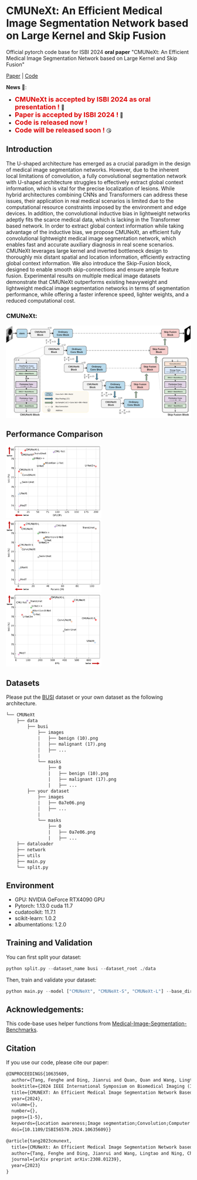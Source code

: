 # CMUNeXt: An Efficient Medical Image Segmentation Network based on Large Kernel and Skip Fusion

Official pytorch code base for ISBI 2024 **oral paper** "CMUNeXt: An Efficient Medical Image Segmentation Network based on Large Kernel and Skip Fusion"

[Paper](https://arxiv.org/pdf/2308.01239.pdf) | [Code](https://github.com/FengheTan9/CMUNeXt)

**News** 🥰:
- <font color="#dd0000" size="4">**CMUNeXt is accepted by ISBI 2024 as oral presentation !**</font> 🥰
- <font color="#dd0000" size="4">**Paper is accepted by ISBI 2024 !**</font> 🎉
- <font color="#dd0000" size="4">**Code is released now !**</font> 
- <font color="#dd0000" size="4">**Code will be released soon !**</font> 😘

## Introduction
The U-shaped architecture has emerged as a crucial paradigm in the design of medical image segmentation networks. However, due to the inherent local limitations of convolution, a fully convolutional segmentation network with U-shaped architecture struggles to effectively extract global context information, which is vital for the precise localization of lesions. While hybrid architectures combining CNNs and Transformers can address these issues, their application in real medical scenarios is limited due to the computational resource constraints imposed by the environment and edge devices. In addition, the convolutional inductive bias in lightweight networks adeptly fits the scarce medical data, which is lacking in the Transformer based network. In order to extract global context information while taking advantage of the inductive bias, we propose CMUNeXt, an efficient fully convolutional lightweight medical image segmentation network, which enables fast and accurate auxiliary diagnosis in real scene scenarios. CMUNeXt leverages large kernel and inverted bottleneck design to thoroughly mix distant spatial and location information, efficiently extracting global context information. We also introduce the Skip-Fusion block, designed to enable smooth skip-connections and ensure ample feature fusion. Experimental results on multiple medical image datasets demonstrate that CMUNeXt outperforms existing heavyweight and lightweight medical image segmentation networks in terms of segmentation performance, while offering a faster inference speed, lighter weights, and a reduced computational cost.

### CMUNeXt:

![framework](imgs/CMUNeXt.png)

## Performance Comparison

<img src="imgs/GFLOPs.png" width="260"> <img src="imgs/Params.png" width="260">  <img src="imgs/FPS.png" width="260">   

## Datasets

Please put the [BUSI](https://www.kaggle.com/aryashah2k/breast-ultrasound-images-dataset) dataset or your own dataset as the following architecture. 
```
└── CMUNeXt
    ├── data
        ├── busi
            ├── images
            |   ├── benign (10).png
            │   ├── malignant (17).png
            │   ├── ...
            |
            └── masks
                ├── 0
                |   ├── benign (10).png
                |   ├── malignant (17).png
                |   ├── ...
        ├── your dataset
            ├── images
            |   ├── 0a7e06.png
            │   ├── ...
            |
            └── masks
                ├── 0
                |   ├── 0a7e06.png
                |   ├── ...
    ├── dataloader
    ├── network
    ├── utils
    ├── main.py
    └── split.py
```
## Environment

- GPU: NVIDIA GeForce RTX4090 GPU
- Pytorch: 1.13.0 cuda 11.7
- cudatoolkit: 11.7.1
- scikit-learn: 1.0.2
- albumentations: 1.2.0

## Training and Validation

You can first split your dataset:

```python
python split.py --dataset_name busi --dataset_root ./data
```

Then, train and validate your dataset:

```python
python main.py --model ["CMUNeXt", "CMUNeXt-S", "CMUNeXt-L"] --base_dir ./data/busi --train_file_dir busi_train.txt --val_file_dir busi_val.txt
```

## Acknowledgements:

This code-base uses helper functions from [Medical-Image-Segmentation-Benchmarks](https://github.com/FengheTan9/Medical-Image-Segmentation-Benchmarks).

## Citation

If you use our code, please cite our paper:

```tex
@INPROCEEDINGS{10635609,
  author={Tang, Fenghe and Ding, Jianrui and Quan, Quan and Wang, Lingtao and Ning, Chunping and Zhou, S. Kevin},
  booktitle={2024 IEEE International Symposium on Biomedical Imaging (ISBI)}, 
  title={CMUNEXT: An Efficient Medical Image Segmentation Network Based on Large Kernel and Skip Fusion}, 
  year={2024},
  volume={},
  number={},
  pages={1-5},
  keywords={Location awareness;Image segmentation;Convolution;Computer architecture;Transformers;Computational efficiency;Data mining;Medical image segmentation;Lightweight network;Large Kernel;Skip-fusion},
  doi={10.1109/ISBI56570.2024.10635609}}
```

```tex
@article{tang2023cmunext,
  title={CMUNeXt: An Efficient Medical Image Segmentation Network based on Large Kernel and Skip Fusion},
  author={Tang, Fenghe and Ding, Jianrui and Wang, Lingtao and Ning, Chunping and Zhou, S Kevin},
  journal={arXiv preprint arXiv:2308.01239},
  year={2023}
}
```

